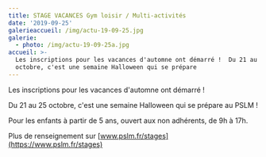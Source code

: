 ```yaml
---
title: STAGE VACANCES Gym loisir / Multi-activités
date: '2019-09-25'
galerieaccueil: /img/actu-19-09-25.jpg
galerie:
  - photo: /img/actu-19-09-25a.jpg
accueil: >-
  Les inscriptions pour les vacances d'automne ont démarré !  Du 21 au 25
  octobre, c'est une semaine Halloween qui se prépare
---
```

Les inscriptions pour les vacances d'automne ont démarré !

Du 21 au 25 octobre, c'est une semaine Halloween qui se prépare au PSLM !

Pour les enfants à partir de 5 ans, ouvert aux non adhérents, de 9h à 17h.

Plus de renseignement sur [www.pslm.fr/stages](https://www.pslm.fr/stages)
